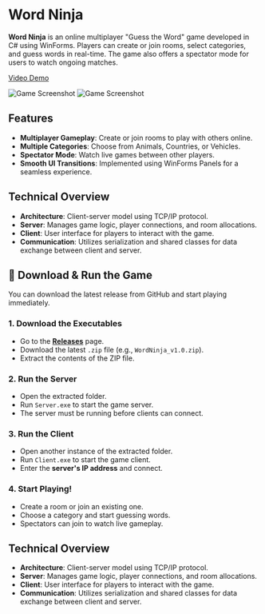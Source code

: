 
# Word Ninja

**Word Ninja** is an online multiplayer "Guess the Word" game developed in C# using WinForms. Players can create or join rooms, select categories, and guess words in real-time. The game also offers a spectator mode for users to watch ongoing matches.

[Video Demo](https://www.linkedin.com/posts/shehabelkhaligy_csharp-gamedevelopment-winforms-activity-7301254189530107906-TdEa?utm_source=share&utm_medium=member_desktop&rcm=ACoAACt-txABvFRTTZOldg5fdCMLQHUVZAHG5Do)

![Game Screenshot](https://i.imgur.com/Oy2a7qg.png)
![Game Screenshot](https://i.imgur.com/5mbfV3l.png)

## Features

- **Multiplayer Gameplay**: Create or join rooms to play with others online.
- **Multiple Categories**: Choose from Animals, Countries, or Vehicles.
- **Spectator Mode**: Watch live games between other players.
- **Smooth UI Transitions**: Implemented using WinForms Panels for a seamless experience.

## Technical Overview

- **Architecture**: Client-server model using TCP/IP protocol.
- **Server**: Manages game logic, player connections, and room allocations.
- **Client**: User interface for players to interact with the game.
- **Communication**: Utilizes serialization and shared classes for data exchange between client and server.


## 🚀 Download & Run the Game

You can download the latest release from GitHub and start playing immediately.

### **1. Download the Executables**
- Go to the **[Releases](https://github.com/elkhaligy/GuessTheName/releases)** page.  
- Download the latest `.zip` file (e.g., `WordNinja_v1.0.zip`).  
- Extract the contents of the ZIP file.

### **2. Run the Server**
- Open the extracted folder.
- Run `Server.exe` to start the game server.
- The server must be running before clients can connect.

### **3. Run the Client**
- Open another instance of the extracted folder.
- Run `Client.exe` to start the game client.
- Enter the **server's IP address** and connect.

### **4. Start Playing!**
- Create a room or join an existing one.
- Choose a category and start guessing words.
- Spectators can join to watch live gameplay.


## Technical Overview

- **Architecture**: Client-server model using TCP/IP protocol.
- **Server**: Manages game logic, player connections, and room allocations.
- **Client**: User interface for players to interact with the game.
- **Communication**: Utilizes serialization and shared classes for data exchange between client and server.

